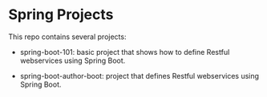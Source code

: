 # Spring Projects

This repo contains several projects:

- spring-boot-101: basic project that shows how to define
                   Restful webservices using Spring Boot.

- spring-boot-author-boot: project that defines Restful
                   webservices using Spring Boot.


